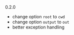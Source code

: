 0.2.0

- change option `root` to `cwd`
- change option `output` to `out`
- better exception handling
